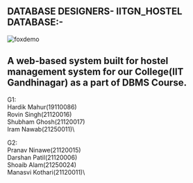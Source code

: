 DATABASE DESIGNERS- IITGN_HOSTEL DATABASE:-
------------------------------------------
![foxdemo](https://github.com/darshan8850/am6_subm_IITGn_Hostel/blob/master/IITGN%20Hostel%20Management%20ER%20Diagram.jpg)

## A web-based system built for hostel management system for our College(IIT Gandhinagar) as a part of DBMS Course.

G1:\
Hardik Mahur(19110086)\
Rovin Singh(21120016)\
Shubham Ghosh(21120017)\
Iram Nawab(21250011)\

G2:\
Pranav Ninawe(21120015)\
Darshan Patil(21120006)\
Shoaib Alam(21250024)\
Manasvi Kothari(21120011)\
